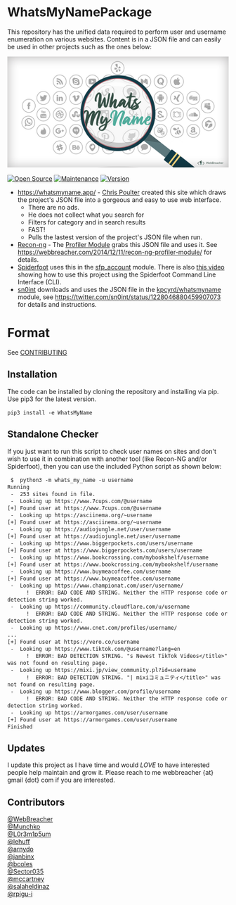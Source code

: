 # WhatsMyNamePackage
This repository has the unified data required to perform user and username enumeration on various websites. Content is in a JSON file and can easily be used in other projects such as the ones below:

![whatsmyname](whatsmyname.png)

[![Open Source](https://img.shields.io/badge/Open%20Source-100%25-green.svg)](https://shields.io/)
[![Maintenance](https://img.shields.io/badge/Maintained%3F-Yes-green.svg)](https://github.com/GetStream/winds/graphs/commit-activity)
[![Version](https://img.shields.io/badge/Version-2.0-orange)](https://github.com/GetStream/winds/graphs/commit-activity)

* https://whatsmyname.app/ - [Chris Poulter](https://twitter.com/osintcombine) created this site which draws the project's JSON file into a gorgeous and easy to use web interface.
  * There are no ads.
  * He does not collect what you search for
  * Filters for category and in search results
  * FAST!
  * Pulls the lastest version of the project's JSON file when run.
* [Recon-ng](https://bitbucket.org/LaNMaSteR53/recon-ng) - The [Profiler Module](https://bitbucket.org/LaNMaSteR53/recon-ng/src/7723096ce2301092906838ef73564e7907886748/modules/recon/profiles-profiles/profiler.py?at=master&fileviewer=file-view-default) grabs this JSON file and uses it. See https://webbreacher.com/2014/12/11/recon-ng-profiler-module/ for details.
* [Spiderfoot](https://github.com/smicallef/spiderfoot) uses this in the [sfp_account](https://github.com/smicallef/spiderfoot/blob/master/modules/sfp_accounts.py) module. There is also [this video](https://asciinema.org/a/295923) showing how to use this project using the Spiderfoot Command Line Interface (CLI).
* [sn0int](https://github.com/kpcyrd/sn0int) downloads and uses the JSON file in the [kpcyrd/whatsmyname](https://sn0int.com/r/kpcyrd/whatsmyname) module, see https://twitter.com/sn0int/status/1228046880459907073 for details and instructions.

# Format

See [CONTRIBUTING](CONTRIBUTING.md)

## Installation

The code can be installed by cloning the repository and installing via pip. Use pip3 for the latest version.

```
pip3 install -e WhatsMyName
```



## Standalone Checker
If you just want to run this script to check user names on sites and don't wish to use it in combination with another tool (like Recon-NG and/or Spiderfoot), then you can use the included Python script as shown below:

```
 $  python3 -m whats_my_name -u username
Running
 -  253 sites found in file.
 -  Looking up https://www.7cups.com/@username
[+] Found user at https://www.7cups.com/@username
 -  Looking up https://asciinema.org/~username
[+] Found user at https://asciinema.org/~username
 -  Looking up https://audiojungle.net/user/username
[+] Found user at https://audiojungle.net/user/username
 -  Looking up https://www.biggerpockets.com/users/username
[+] Found user at https://www.biggerpockets.com/users/username
 -  Looking up https://www.bookcrossing.com/mybookshelf/username
[+] Found user at https://www.bookcrossing.com/mybookshelf/username
 -  Looking up https://www.buymeacoffee.com/username
[+] Found user at https://www.buymeacoffee.com/username
 -  Looking up https://www.championat.com/user/username/
      !  ERROR: BAD CODE AND STRING. Neither the HTTP response code or detection string worked.
 -  Looking up https://community.cloudflare.com/u/username
      !  ERROR: BAD CODE AND STRING. Neither the HTTP response code or detection string worked.
 -  Looking up https://www.cnet.com/profiles/username/
...
[+] Found user at https://vero.co/username
 -  Looking up https://www.tiktok.com/@username?lang=en
      !  ERROR: BAD DETECTION STRING. "s Newest TikTok Videos</title>" was not found on resulting page.
 -  Looking up https://mixi.jp/view_community.pl?id=username
      !  ERROR: BAD DETECTION STRING. "| mixiコミュニティ</title>" was not found on resulting page.
 -  Looking up https://www.blogger.com/profile/username
      !  ERROR: BAD CODE AND STRING. Neither the HTTP response code or detection string worked.
 -  Looking up https://armorgames.com/user/username
[+] Found user at https://armorgames.com/user/username
Finished
```

## Updates
I update this project as I have time and would *LOVE* to have interested people help maintain and grow it. 
Please reach to me webbreacher {at} gmail {dot} com if you are interested.

## Contributors
[@WebBreacher](https://github.com/WebBreacher/)<br>
[@Munchko](https://github.com/Munchko/)<br>
[@L0r3m1p5um](https://github.com/L0r3m1p5um/)<br>
[@lehuff](https://github.com/lehuff/)<br>
[@arnydo](https://github.com/arnydo)<br>
[@janbinx](https://github.com/janbinx/)<br>
[@bcoles](https://github.com/bcoles)<br>
[@Sector035](https://github.com/sector035/)<br>
[@mccartney](https://github.com/mccartney)<br>
[@salaheldinaz](https://github.com/salaheldinaz)<br>
[@rpigu-i](https://github.com/rpigu-i/)<br>
